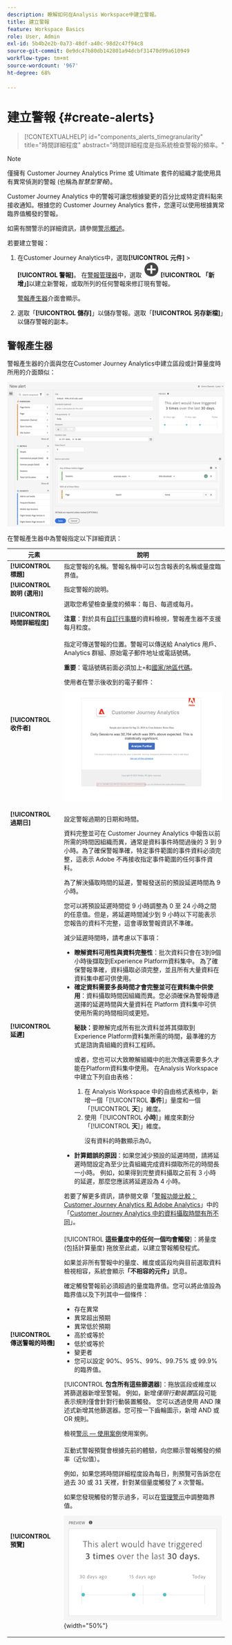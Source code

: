 ```yaml
---
description: 瞭解如何在Analysis Workspace中建立警報。
title: 建立警報
feature: Workspace Basics
role: User, Admin
exl-id: 5b4b2e2b-0a73-48df-a40c-98d2c47f94c8
source-git-commit: 0e9dc47b80db142801a94dcbf31470d99a610949
workflow-type: tm+mt
source-wordcount: '967'
ht-degree: 68%

---
```


# 建立警報 {#create-alerts}

<!-- markdownlint-disable MD034 -->

>[!CONTEXTUALHELP]
>id="components_alerts_timegranularity"
>title="時間詳細程度"
>abstract="時間詳細程度是指系統檢查警報的頻率。"

<!-- markdownlint-enable MD034 -->


>[!NOTE]
>
>僅擁有 Customer Journey Analytics Prime 或 Ultimate 套件的組織才能使用具有異常偵測的警報 (也稱為&#x200B;_智慧型警報_)。

Customer Journey Analytics 中的警報可讓您根據變更的百分比或特定資料點來接收通知。根據您的 Customer Journey Analytics 套件，您還可以使用根據異常臨界值觸發的警報。

如需有關警示的詳細資訊，請參閱[警示概述](/help/components/c-intelligent-alerts/intelligent-alerts.md)。

若要建立警報：

<!-- Note that there are difference in how alerts are created in CJA vs AA. In AA you can create alerts from the Workspace menu and using a shortcut; these are not possible in CJA... -->

1. 在Customer Journey Analytics中，選取&#x200B;**[!UICONTROL 元件]** > **[!UICONTROL 警報]**。 在[警報管理器](alert-manager.md)中，選取 ![AddCircle](/help/assets/icons/AddCircle.svg) **[!UICONTROL 「新增」]**&#x200B;以建立新警報，或取所列的任何警報來修訂現有警報。

   [警報產生器](#alert-builder)介面會顯示。

1. 選取「**[!UICONTROL 儲存]**」以儲存警報。選取「**[!UICONTROL 另存新檔]**」以儲存警報的副本。


## 警報產生器

警報產生器的介面與您在Customer Journey Analytics中建立區段或計算量度時所用的介面類似：

![警報產生器介面](assets/alert-builder.png)

在警報產生器中為警報指定以下詳細資訊：

| 元素 | 說明 |
|---------|----------|
| **[!UICONTROL 標題]** | 指定警報的名稱。警報名稱中可以包含報表的名稱或量度臨界值。 |
| **[!UICONTROL 說明 (選用)]** | 指定警報的說明。 |
| **[!UICONTROL 時間詳細程度]** | 選取您希望檢查量度的頻率：每日、每週或每月。<p><b>注意</b>：對於具有[自訂行事曆](/help/data-views/create-dataview.md#calendar)的資料檢視，警報產生器不支援每月粒度。<!--true?--></p> |
| **[!UICONTROL 收件者]** | 指定可傳送警報的位置。警報可以傳送給 Analytics 用戶、Analytics 群組、原始電子郵件地址或電話號碼。<p><b>重要</b>：電話號碼前面必須加上`+`和[國家/地區代碼](https://countrycode.org/)。</p><p>使用者在警示後收到的電子郵件：</p><p>![警報電子郵件](assets/alerts-email.PNG)</p> |
| **[!UICONTROL 過期日]** | 設定警報過期的日期和時間。 |
| **[!UICONTROL 延遲]** | 資料完整並可在 Customer Journey Analytics 中報告以前所需的時間因組織而異，通常是資料事件時間過後的 3 到 9 小時。為了確保警報準確，特定事件範圍的事件資料必須完整，這表示 Adob&#x200B;&#x200B;e 不再接收指定事件範圍的任何事件資料。<p>為了解決攝取時間的延遲，警報發送前的預設延遲時間為 9 小時。</p><p>您可以將預設延遲時間從 9 小時調整為 0 至 24 小時之間的任意值。但是，將延遲時間減少到 9 小時以下可能表示您報告的資料不完整，這會導致警報資訊不準確。</p><p>減少延遲時間時，請考慮以下事項：</p><ul><li>**瞭解資料可用性與資料完整性**：批次資料只會在3到9個小時後擷取到Experience Platform資料集中。 為了確保警報準確，資料攝取必須完整，並且所有大量資料在資料集中都可供使用。</li><li>**確定資料需要多長時間才會完整並可在資料集中供使用**：資料攝取時間因組織而異。您必須確保為警報傳遞選擇的延遲時間與大量資料在 Platform 資料集中可供使用所需的時間相同或更短<!--add link? -->。</li><p>**秘訣：**&#x200B;要瞭解完成所有批次資料並將其擷取到Experience Platform資料集所需的時間，最準確的方式是諮詢貴組織的資料工程師。</p><p>或者，您也可以大致瞭解組織中的批次傳送需要多久才能在Platform資料集中使用。 在Analysis Workspace中建立下列自由表格：</p><ol><li>在 Analysis Workspace 中的自由格式表格中，新增一個「[!UICONTROL **事件**]」量度和一個「[!UICONTROL **天**]」維度。</li><li>使用「[!UICONTROL **小時**]」維度來劃分「[!UICONTROL **天**]」維度。<p>沒有資料的時數顯示為0。</p></li></ol><li>**計算錯誤的原因**：如果您減少預設的延遲時間，請將延遲時間設定為至少比貴組織完成資料擷取所花的時間長一小時。 例如，如果得到完整資料攝取之前有 3 小時的延遲，那麼您應該將延遲設為 4 小時。</li></ul><p>若要了解更多資訊，請參閱文章「[警報功能比較：Customer Journey Analytics 和 Adob&#x200B;&#x200B;e Analytics](/help/components/c-intelligent-alerts/alerts-feature-comparison.md)」中的「[Customer Journey Analytics 中的資料攝取時間有所不同](/help/components/c-intelligent-alerts/alerts-feature-comparison.md#data-ingestion-times-vary-in-customer-journey-analytics)」。 |
| **[!UICONTROL 傳送警報的時機]** | [!UICONTROL **這些量度中的任何一個均會觸發**]：將量度 (包括計算量度) 拖放至此處，以建立警報觸發程式。<p>如果並非所有警報中的量度、維度或區段均與目前選取資料檢視相容，系統會顯示&#x200B;**「不相容的元件」**&#x200B;訊息。</p><p>確定觸發警報前必須超過的量度臨界值。您可以將此值設為臨界值以及下列其中一個條件：</p><ul><li>存在異常</li><li>異常超出預期</li><li>異常低於預期</li><li>高於或等於</li><li>低於或等於</li><li>變更者</li><li>您可以設定 90%、95%、99%、99.75% 或 99.9% 的臨界值。</li></ul><p>[!UICONTROL **包含所有這些篩選器**]：拖放區段或維度以將篩選器新增至警報。 例如，新增&#x200B;*僅限行動裝置*&#x200B;區段可能表示規則僅會針對行動裝置觸發。 您可以透過使用 AND 陳述式新增其他篩選器。您可按一下齒輪圖示，新增 AND 或 OR 規則。</p><p>檢視[警示 — 使用案例](/help/components/c-intelligent-alerts/alerts-use-cases.md)使用案例。</p> |
| **[!UICONTROL 預覽]** | 互動式警報預覽會根據先前的體驗，向您顯示警報觸發的頻率（近似值）。<p>例如，如果您將時間詳細程度設為每日，則預覽可告訴您在過去 30 或 31 天裡，針對某個量度觸發了 x 次警報。</p><p>如果您發現觸發的警示過多，可以在[管理警示](/help/components/c-intelligent-alerts/alert-manager.md)中調整臨界值。</p><p>![](assets/alert-preview.png){width="50%"}</p> |
